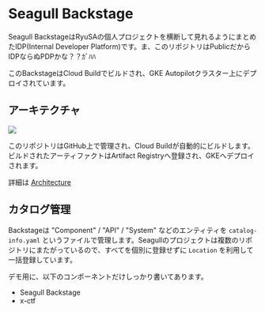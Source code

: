 Seagull Backstage
===

Seagull BackstageはRyuSAの個人プロジェクトを横断して見れるようにまとめたIDP(Internal Developer Platform)です。ま、このリポジトリはPublicだからIDPならぬPDPかな？？ｶﾞﾊﾊ

このBackstageはCloud Buildでビルドされ、GKE Autopilotクラスター上にデプロイされています。

## アーキテクチャ

![](./images/arch.png)

このリポジトリはGitHub上で管理され、Cloud Buildが自動的にビルドします。ビルドされたアーティファクトはArtifact Registryへ登録され、GKEへデプロイされます。

詳細は [Architecture](./arch.md)

## カタログ管理
Backstageは "Component" / "API" / "System" などのエンティティを `catalog-info.yaml` というファイルで管理します。Seagullのプロジェクトは複数のリポジトリにまたがっているので、すべてを個別に登録せずに `Location` を利用して一括登録しています。

デモ用に、以下のコンポーネントだけしっかり書いてあります。

- Seagull Backstage
- x-ctf

